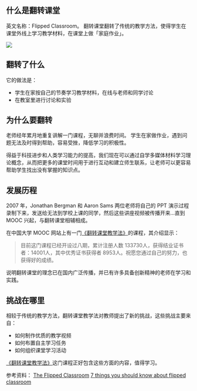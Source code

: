 ## 什么是翻转课堂
英文名称：Flipped Classroom。
翻转课堂翻转了传统的教学方法，使得学生在课堂外线上学习教学材料，在课堂上做「家庭作业」。

![](http://ww4.sinaimg.cn/large/61412e43jw1f5mbjp3dubj20xs0cq0vy.jpg)
## 翻转了什么
它的做法是：
* 学生在家按自己的节奏学习教学材料，在线与老师和同学讨论
* 在教室里进行讨论和实验

## 为什么要翻转
老师经年累月地重复讲解一门课程，无聊并浪费时间。
学生在家做作业，遇到问题无法及时得到帮助，容易受挫，降低学习的积极性。

得益于科技进步和人类学习能力的提高，我们现在可以通过自学多媒体材料学习理论概念，从而把更多的课堂时间用于进行互动和建立师生联系，让老师可以更容易帮助学生找出没有掌握的知识点。

## 发展历程
2007 年，Jonathan Bergman 和 Aaron Sams 两位老师将自己的 PPT 演示过程录制下来，发送给无法到学校上课的同学，然后这些讲座视频被传播开来...直到 MOOC 兴起，与翻转课堂相辅相成。

在中国大学 MOOC 网站上有一门[《翻转课堂教学法》](http://www.icourse163.org/course/pku-21016?tid=1001748007#/info)的课程，其介绍显示：
>目前这门课程已经开设过八期，累计注册人数 133730人，获得结业证书者：14001人，其中优秀证书获得者 8953人。祝愿您通过自己的努力，也获得好的成绩。

说明翻转课堂的理念已在国内广泛传播，并已有许多具备创新精神的老师在学习和实践。

## 挑战在哪里
相较于传统的教学方法，翻转课堂教学法对教师提出了新的挑战，这些挑战主要来自：
* 如何制作优质的教学视频
* 如何布置自主学习任务
* 如何组织课堂学习活动

[《翻转课堂教学法》](http://www.icourse163.org/course/pku-21016?tid=1001748007#/info)这门课程正好包含这些方面的内容，值得学习。

参考资料：
[The Flipped Classroom](https://www.knewton.com/infographics/flipped-classroom/)
[7 things you should know about flipped classroom](https://net.educause.edu/ir/library/pdf/eli7081.pdf)
